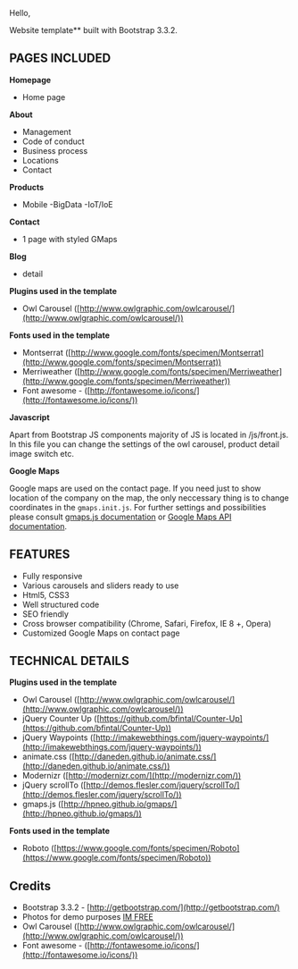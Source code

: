 Hello,

Website template** built with Bootstrap 3.3.2. 

## PAGES INCLUDED ##

**Homepage**

- Home page

**About**
- Management
- Code of conduct
- Business process
- Locations
- Contact


**Products**

- Mobile
-BigData
-IoT/IoE

**Contact**

- 1 page with styled GMaps

**Blog**

- detail 

**Plugins used in the template**

- Owl Carousel ([http://www.owlgraphic.com/owlcarousel/](http://www.owlgraphic.com/owlcarousel/))


**Fonts used in the template**

- Montserrat ([http://www.google.com/fonts/specimen/Montserrat](http://www.google.com/fonts/specimen/Montserrat))
- Merriweather ([http://www.google.com/fonts/specimen/Merriweather](http://www.google.com/fonts/specimen/Merriweather))
- Font awesome - ([http://fontawesome.io/icons/](http://fontawesome.io/icons/))



**Javascript**

Apart from Bootstrap JS components majority of JS is located in /js/front.js. In this file you can change the settings of the owl carousel, product detail image switch etc. 

**Google Maps**

Google maps are used on the contact page. If you need just to show location of the company on the map, the only neccessary thing is to change coordinates in the `gmaps.init.js`. For further settings and possibilities please consult [gmaps.js documentation](http://hpneo.github.io/gmaps/) or [Google Maps API documentation](https://developers.google.com/maps/documentation/javascript/).


## FEATURES ##

- Fully responsive
- Various carousels and sliders ready to use
- Html5, CSS3 
- Well structured code
- SEO friendly
- Cross browser compatibility (Chrome, Safari, Firefox, IE 8 +, Opera)
- Customized Google Maps on contact page

## TECHNICAL DETAILS ##


**Plugins used in the template**

- Owl Carousel ([http://www.owlgraphic.com/owlcarousel/](http://www.owlgraphic.com/owlcarousel/))
- jQuery Counter Up ([https://github.com/bfintal/Counter-Up](https://github.com/bfintal/Counter-Up))
- jQuery Waypoints ([http://imakewebthings.com/jquery-waypoints/](http://imakewebthings.com/jquery-waypoints/))
- animate.css ([http://daneden.github.io/animate.css/](http://daneden.github.io/animate.css/))
- Modernizr ([http://modernizr.com/](http://modernizr.com/)) 
- jQuery scrollTo ([http://demos.flesler.com/jquery/scrollTo/](http://demos.flesler.com/jquery/scrollTo/))
- gmaps.js ([http://hpneo.github.io/gmaps/](http://hpneo.github.io/gmaps/))

**Fonts used in the template**

- Roboto ([https://www.google.com/fonts/specimen/Roboto](https://www.google.com/fonts/specimen/Roboto))

## Credits ##

- Bootstrap 3.3.2 - [http://getbootstrap.com/](http://getbootstrap.com/)
- Photos for demo purposes [IM FREE](http://www.imcreator.com/free)
- Owl Carousel ([http://www.owlgraphic.com/owlcarousel/](http://www.owlgraphic.com/owlcarousel/))
- Font awesome - ([http://fontawesome.io/icons/](http://fontawesome.io/icons/))








